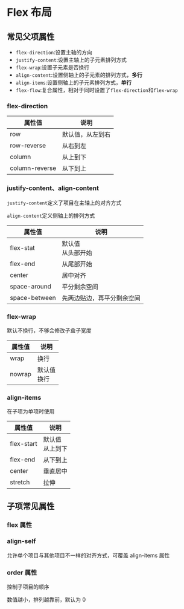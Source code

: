 # Flex 布局
## 常见父项属性
- `flex-direction`:设置主轴的方向
- `justify-content`:设置主轴上的子元素排列方式
- `flex-wrap`:设置子元素是否换行
- `align-content`:设置侧轴上的子元素的排列方式，**多行**
- `align-items`:设置侧轴上的子元素排列方式，**单行**
- `flex-flow`:复合属性，相对于同时设置了`flex-direction`和`flex-wrap`

### flex-direction
| 属性值         | 说明             |
| -------------- | ---------------- |
| row            | 默认值，从左到右 |
| row-reverse    | 从右到左         |
| column         | 从上到下         |
| column-reverse | 从下到上         |

### justify-content、align-content

`justify-content`定义了项目在主轴上的对齐方式

`align-content`定义侧轴上的排列方式

| 属性值        | 说明                       |
| ------------- | -------------------------- |
| flex-stat     | 默认值<br />从头部开始     |
| flex-end      | 从尾部开始                 |
| center        | 居中对齐                   |
| space-around  | 平分剩余空间               |
| space-between | 先两边贴边，再平分剩余空间 |

### flex-wrap

默认不换行，不够会修改子盒子宽度

| 属性值 | 说明             |
| ------ | ---------------- |
| wrap   | 换行             |
| nowrap | 默认值<br />换行 |

### align-items

在子项为单项时使用

| 属性值     | 说明                 |
| ---------- | -------------------- |
| flex-start | 默认值<br />从上到下 |
| flex-end   | 从下到上             |
| center     | 垂直居中             |
| stretch    | 拉伸                 |

## 子项常见属性

### flex 属性

### align-self

允许单个项目与其他项目不一样的对齐方式，可覆盖 align-items 属性

### order 属性

控制子项目的顺序

数值越小，排列越靠前，默认为 0

